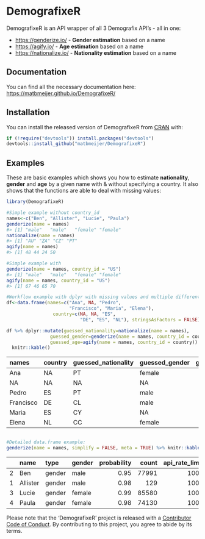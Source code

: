 
<!-- README.md is generated from README.Rmd. Please edit that file -->

# DemografixeR

<!-- badges: start -->

<!-- badges: end -->

DemografixeR is an API wrapper of all 3 Demografix API’s - all in one:

  - <https://genderize.io/> - **Gender estimation** based on a name
  - <https://agify.io/> - **Age estimation** based on a name
  - <https://nationalize.io/> - **Nationality estimation** based on a
    name

## Documentation

You can find all the necessary documentation here:
<https://matbmeijer.github.io/DemografixeR/>

## Installation

You can install the released version of DemografixeR from
[CRAN](https://CRAN.R-project.org) with:

``` r
if (!require("devtools")) install.packages("devtools")
devtools::install_github("matbmeijer/DemografixeR")
```

## Examples

These are basic examples which shows you how to estimate
**nationality**, **gender** and **age** by a given name with & without
specifying a country. It also shows that the functions are able to deal
with missing values:

``` r
library(DemografixeR)

#Simple example without country_id
names<-c("Ben", "Allister", "Lucie", "Paula")
genderize(name = names)
#> [1] "male"   "male"   "female" "female"
nationalize(name = names)
#> [1] "AU" "ZA" "CZ" "PT"
agify(name = names)
#> [1] 48 44 24 50

#Simple example with
genderize(name = names, country_id = "US")
#> [1] "male"   "male"   "female" "female"
agify(name = names, country_id = "US")
#> [1] 67 46 65 70

#Workflow example with dplyr with missing values and multiple different countries
df<-data.frame(names=c("Ana", NA, "Pedro",
                       "Francisco", "Maria", "Elena"),
                 country=c(NA, NA, "ES",
                           "DE", "ES", "NL"), stringsAsFactors = FALSE)

df %>% dplyr::mutate(guessed_nationality=nationalize(name = names),
                guessed_gender=genderize(name = names, country_id = country),
                guessed_age=agify(name = names, country_id = country)) %>% 
  knitr::kable()
```

| names     | country | guessed\_nationality | guessed\_gender | guessed\_age |
| :-------- | :------ | :------------------- | :-------------- | -----------: |
| Ana       | NA      | PT                   | female          |           58 |
| NA        | NA      | NA                   | NA              |           NA |
| Pedro     | ES      | PT                   | male            |           69 |
| Francisco | DE      | CL                   | male            |           58 |
| Maria     | ES      | CY                   | NA              |           59 |
| Elena     | NL      | CC                   | female          |           69 |

``` r

#Detailed data.frame example:
genderize(name = names, simplify = FALSE, meta = TRUE) %>% knitr::kable()
```

|   | name     | type   | gender | probability | count | api\_rate\_limit | api\_rate\_remaining | api\_rate\_reset | api\_request\_timestamp |
| - | :------- | :----- | :----- | ----------: | ----: | ---------------: | -------------------: | ---------------: | :---------------------- |
| 2 | Ben      | gender | male   |        0.95 | 77991 |             1000 |                  866 |            44724 | 2020-04-13 11:34:36     |
| 1 | Allister | gender | male   |        0.98 |   129 |             1000 |                  866 |            44724 | 2020-04-13 11:34:36     |
| 3 | Lucie    | gender | female |        0.99 | 85580 |             1000 |                  866 |            44724 | 2020-04-13 11:34:36     |
| 4 | Paula    | gender | female |        0.98 | 74130 |             1000 |                  866 |            44724 | 2020-04-13 11:34:36     |

Please note that the ‘DemografixeR’ project is released with a
[Contributor Code of Conduct](CODE_OF_CONDUCT.md). By contributing to
this project, you agree to abide by its terms.
